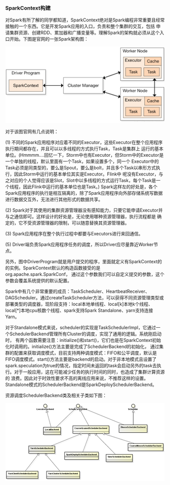 ### SparkContext构建

对Spark有所了解的同学都知道，SparkContext绝对是Spark编程非常重要且经常接触的一个东西。它是开发Spark应用的入口，负责和整个集群的交互，包括
申请集群资源、创建RDD、累加器和广播变量等。理解Spark的架构就必须从这个入口开始。下图是官网的一张Spark架构图：

![Spark架构图](../image/spark.png "Spark架构图")

对于该图官网有几点说明：

  (1) 不同的Spark应用程序对应着不同的Executor，这些Executor在整个应用程序执行期间都存在，并且可以以多线程的方式执行Task，Task是集群上
运行的基本单位。(Hmmmm....回忆一下，Storm中也有Executor，但Storm中的Executor是一个单独的线程，默认里面有一个Task，如果设置多个，同一个
Executor中的Task必须是同类型的，要么是Spout，要么是bolt，并且多个Task以串形方式执行，因此Storm中运行的基本单位其实是Executor。Flink中
呢没有Executor，与之对应的个人觉得应该是Slot，Slot中以多线程的方式运行Task，每个Task是一个线程，因此Flink中运行的基本单位也是Task。)
Spark这样左的好处是，各个Spark应用程序的执行是相互隔离的，除了Spark应用程序向外部存储系统写数据进行数据交互外，无法进行其他形式的数据共享。

  (2) Spark对于其使用的集群资源管理器没有感知能力，只要它能申请Executor并与之通信即可。这样设计的好处是，无论使用哪种资源管理器，执行流程都是
确定的，它不受资源管理器的限制，可以随意替换其资源管理器。

  (3) Spark应用程序在整个执行过程中都要与Executors进行来回通信。

  (5) Driver端负责Spark应用程序任务的调度，所以Driver应尽量靠近Worker节点。

  另外，图中DriverProgram就是用户提交的程序，里面就定义有SparkContext的的实例。SparkContext默认的构造函数接受的是org.apache.spark.SparkConf，
通过这个参数我们可以自定义提交的参数，这个参数会覆盖系统提供的默认配置。

Spark中有几个非常重要的成员：TaskScheduler、HeartbeatReceiver、DAGScheduler。通过createTaskScheduler方法，可以获得不同资源管理类型或
部署类型的调度器，现阶段支持：local本地单线程、local[k]本地k个线程、local[*]本地cpu核数个线程、spark支持Spark Standalone、yarn支持连接Yarn。

  对于Standalone模式来说，scheduler的实现是TaskSchedulerImpl，它通过一个SchedulerBackend管理所有Cluster的调度，实现了通用的逻辑。系统刚启动时，
有两个函数需要注意：initialize()和start()，它们也是在SparkContext初始化时调用的。initialize()方法主要是完成了SchedulerBackend的初始化，
通过集群的配置来获取调度模式，目前支持两种调度模式：FIFO和公平调度，默认是FIFO调度模式。start()方法主要是backend的启动。对于非本地模式且设置了
spark.speculation为true的情况，指定时间未返回的task会启动另外的task去执行。对于一般应用，这在可能减少任务的执行时间的同时，也造成了集群计算资源的
浪费。因此对于时效性要求不高的离线应用来说，不推荐这样的设置。Standalone模式的SchedulerBackend是SparkDeploySchedulerBackend。

资源调度SchedulerBackend类及相关子类如下图：

![SchedulerBackend类图](../image/schedulerbackend.png "SchedulerBackend类图")